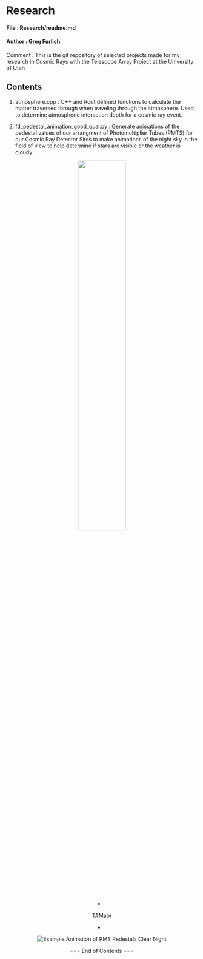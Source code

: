 # Research

#### File : Research/readme.md
#### Author : Greg Furlich

Comment : This is the git repository of selected projects made for my research in Cosmic Rays with the Telescope Array Project at the University of Utah

## Contents ##

1) atmosphere.cpp : C++ and Root defined functions to calculate the matter traversed through when traveling through the atmosphere. Used to determine atmospheric interaction depth for a cosmic ray event.

2) fd_pedestal_animation_good_qual.py : Generate animations of the pedestal values of our arrangment of Photomultiplier Tubes (PMTS) for our Cosmic Ray Detector Sites to make animations of the night sky in the field of view to help determine if stars are visible or the weather is cloudy.

<center><img src="https://github.com/gfurlich/Research/blob/master/GIFs/clear.gif" style="width: 50%; height: 50%></center>
<center>Example Animation of PMT Pedestals Clear Night</center>

<center><img src="https://github.com/gfurlich/Research/blob/master/GIFs/cloudy.gif" style="width: 50%; height: 50%></center>
<center>Example Animation of PMT Pedestals Cloudy Night</center>

3) TAMap/

4)
![Example Animation of PMT Pedestals Clear Night](https://github.com/gfurlich/Research/blob/master/GIFs/clear.gif)

=== End of Contents ===
